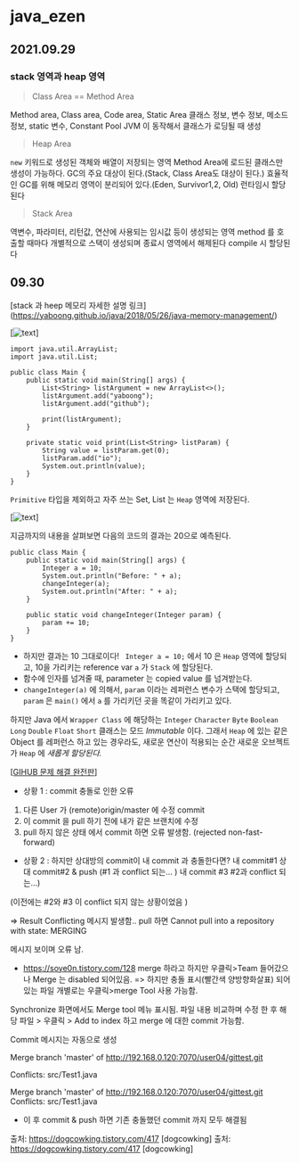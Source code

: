 # java_ezen

## 2021.09.29


### stack 영역과 heap 영역


>Class Area == Method Area


  Method area, Class area, Code area, Static Area
  클래스 정보, 변수 정보, 메소드 정보, static 변수, Constant Pool
  JVM 이 동작해서 클래스가 로딩될 때 생성
  
>Heap Area


  ```new``` 키워드로 생성된 객체와 배열이 저장되는 영역
  Method Area에 로드된 클래스만 생성이 가능하다.
  GC의 주요 대상이 된다.(Stack, Class Area도 대상이 된다.)
  효율적인 GC를 위해 메모리 영역이 분리되어 있다.(Eden, Survivor1,2, Old)
  런타임시 할당된다

>Stack Area

  역변수, 파라미터, 리턴값, 연산에 사용되는 임시값 등이 생성되는 영역
  method 를 호출할 때마다 개별적으로 스택이 생성되며 종료시 영역에서 해제된다
  compile 시 할당된다


## 09.30

[stack 과 heep 메모리 자세한 설명 링크] (https://yaboong.github.io/java/2018/05/26/java-memory-management/)

[![text](https://i.imgur.com/Ycf4Zdm.png)]

```
import java.util.ArrayList;
import java.util.List;

public class Main {
    public static void main(String[] args) {
        List<String> listArgument = new ArrayList<>();
        listArgument.add("yaboong");
        listArgument.add("github");

        print(listArgument);
    }

    private static void print(List<String> listParam) {
        String value = listParam.get(0);
        listParam.add("io");
        System.out.println(value);
    }
}
```

```Primitive``` 타입을 제외하고 자주 쓰는 Set, List 는 ```Heap``` 영역에 저장된다. 

[![text](https://i.imgur.com/3POGNfa.png)]

지금까지의 내용을 살펴보면 다음의 코드의 결과는 20으로 예측된다.
```
public class Main {
    public static void main(String[] args) {
        Integer a = 10;
        System.out.println("Before: " + a);
        changeInteger(a);
        System.out.println("After: " + a);
    }

    public static void changeInteger(Integer param) {
        param += 10;
    }
}
```

* 하지만 결과는 10 그대로이다! ``` Integer a = 10;``` 에서 10 은 ```Heap``` 영역에 할당되고, 10을 가리키는 reference var ```a``` 가 ```Stack``` 에 할당된다. 
* 함수에 인자를 넘겨줄 때, parameter 는 copied value 를 넘겨받는다. 
* ```changeInteger(a)``` 에 의해서, ```param``` 이라는 레퍼런스 변수가 스택에 할당되고, ```param``` 은 ```main()``` 에서 ```a``` 를 가리키던 곳을 똑같이 가리키고 있다. 


하지만 Java 에서 ```Wrapper Class``` 에 해당하는 ```Integer``` ```Character``` ```Byte``` ```Boolean``` ```Long``` ```Double``` ```Float``` ```Short``` 클래스는 모드 *Immutable* 이다. 그래서 ```Heap``` 에 있는 같은 Object 를 레퍼런스 하고 있는 경우라도, 새로운 연산이 적용되는 순간 새로운 오브젝트가 ```Heap``` 에 _새롭게 할당된다._


[[GIHUB 문제 해결 완전판](https://dogcowking.tistory.com/417)]

* 상황 1 : commit 충돌로 인한 오류
1. 다른 User 가 (remote)origin/master 에 수정 commit
2. 이 commit 을 pull 하기 전에 내가 같은 브랜치에 수정
3. pull 하지 않은 상태 에서 commit 하면 오류 발생함. (rejected non-fast-forward)

* 상황 2 : 하지만 상대방의 commit이 내 commit 과 충돌한다면? 
내 commit#1 
상대 commit#2 & push (#1 과 conflict 되는... )
내 commit #3 #2과 conflict 되는...)

(이전에는 #2와 #3 이 conflict 되지 않는 상황이었음 )

=> Result Conflicting 메시지 발생함..
pull 하면 
Cannot pull into a repository with state: MERGING 

메시지 보이며 오류 남.

- https://soye0n.tistory.com/128
merge 하라고 하지만
우클릭>Team 들어갔으나 Merge 는 disabled 되어있음.
=> 하지만 충돌 표시(빨간색 양방향화살표) 되어있는 파일 개별로는 우클릭>merge Tool 사용 가능함.

Synchronize 화면에서도 Merge tool 메뉴 표시됨.
파일 내용 비교하며 수정 한 후 해당 파일 > 우클릭 > Add to index 하고
merge 에 대한 commit 가능함. 

Commit 메시지는 자동으로 생성

Merge branch 'master' of http://192.168.0.120:7070/user04/gittest.git

Conflicts:
src/Test1.java

Merge branch 'master' of http://192.168.0.120:7070/user04/gittest.git Conflicts: src/Test1.java 

- 이 후 commit & push 하면 기존 충돌했던 commit 까지 모두 해결됨



출처: https://dogcowking.tistory.com/417 [dogcowking]
출처: https://dogcowking.tistory.com/417 [dogcowking]
